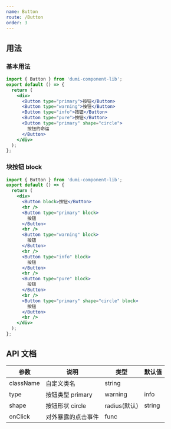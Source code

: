```yaml
---
name: Button
route: /Button
order: 3
---
```


## 用法

### 基本用法

```jsx
import { Button } from 'dumi-component-lib';
export default () => {
  return (
    <div>
      <Button type="primary">按钮</Button>
      <Button type="warning">按钮</Button>
      <Button type="info">按钮</Button>
      <Button type="pure">按钮</Button>
      <Button type="primary" shape="circle">
        按钮的命运
      </Button>
    </div>
  );
};
```

### 块按钮 block

```jsx
import { Button } from 'dumi-component-lib';
export default () => {
  return (
    <div>
      <Button block>按钮</Button>
      <br />
      <Button type="primary" block>
        按钮
      </Button>
      <br />
      <Button type="warning" block>
        按钮
      </Button>
      <br />
      <Button type="info" block>
        按钮
      </Button>
      <br />
      <Button type="pure" block>
        按钮
      </Button>
      <br />
      <Button type="primary" shape="circle" block>
        按钮
      </Button>
      <br />
    </div>
  );
};
```

## API 文档

| 参数      | 说明               | 类型         | 默认值 |
| --- | --- | --- | --- |
| className | 自定义类名         | string       |        |
| type      | 按钮类型 primary   | warning      | info   | default | pure | string | default |
| shape     | 按钮形状 circle    | radius(默认) | string | radius  |
| onClick   | 对外暴露的点击事件 | func         |        |
